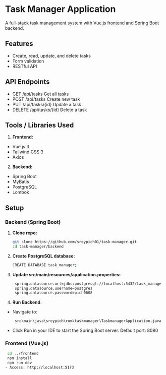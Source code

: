 # Task Manager Application

A full-stack task management system with Vue.js frontend and Spring Boot backend.

## Features
- Create, read, update, and delete tasks
- Form validation
- RESTful API
## API Endpoints
- GET	/api/tasks	Get all tasks
- POST	/api/tasks	Create new task
- PUT	/api/tasks/{id}	Update a task
- DELETE	/api/tasks/{id}	Delete a task

## Tools / Libraries Used
1. **Frontend:**
- Vue.js 3
- Tailwind CSS 3
- Axios
2. **Backend:**
- Spring Boot
- MyBatis
- PostgreSQL
- Lombok
  
## Setup

### Backend (Spring Boot)

1. **Clone repo:**
   ```bash
   git clone https://github.com/sreypich01/task-manager.git
   cd task-manager/backend
2. **Create PostgreSQL database:**
   ```bash
   CREATE DATABASE task_manager;
3. **Update src/main/resources/application.properties:**
   ```bash
    spring.datasource.url=jdbc:postgresql://localhost:5432/task_manager
    spring.datasource.username=postgres
    spring.datasource.password=pich0608
4. **Run Backend:**
 - Navigate to:
   ```bash
    src\main\java\sreypich\rom\taskmanager\TaskmanagerApplication.java
- Click Run in your IDE to start the Spring Boot server.
Default port: 8080
### Frontend (Vue.js)
   ```bash
    cd ../frontend
    npm install
    npm run dev
- Access: http://localhost:5173


